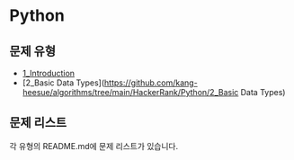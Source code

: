 # Python

## 문제 유형

- [1_Introduction](https://github.com/kang-heesue/algorithms/tree/main/HackerRank/Python/1_Introduction)
- [2_Basic Data Types](https://github.com/kang-heesue/algorithms/tree/main/HackerRank/Python/2_Basic Data Types)

## 문제 리스트

각 유형의 README.md에 문제 리스트가 있습니다.
